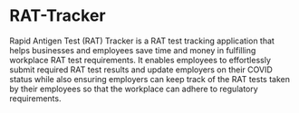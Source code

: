 # RAT-Tracker
Rapid Antigen Test (RAT) Tracker is a RAT test tracking application that helps businesses and employees save time and money in fulfilling workplace RAT test requirements. 
It enables employees to effortlessly submit required RAT test results and update employers on their COVID status while also ensuring employers can keep track of the RAT tests taken by their employees so that the workplace can adhere to regulatory requirements.
